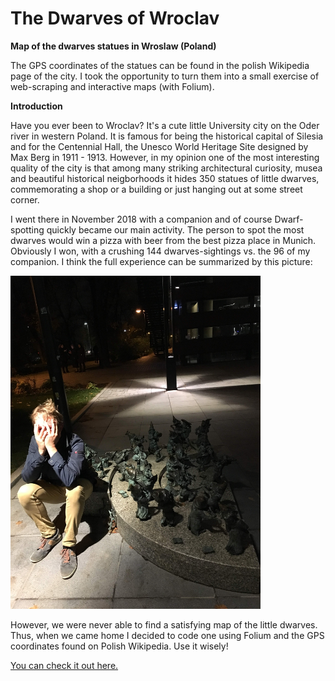 
# The Dwarves of Wroclav

__Map of the dwarves statues in Wroslaw (Poland)__

The GPS coordinates of the statues can be found in the polish Wikipedia page of 
the city. I took the opportunity to turn them into a small exercise of 
web-scraping and interactive maps (with Folium).

__Introduction__

Have you ever been to Wroclav? It's a cute little University city on the Oder river in western Poland. It is famous for being the historical capital of Silesia and for the Centennial Hall, the Unesco World Heritage Site designed by Max Berg in 1911 - 1913. However, in my opinion one of the most interesting quality of the city is that among many striking architectural curiosity, musea and beautiful historical neigborhoods it hides 350 statues of little dwarves, commemorating a shop or a building or just hanging out at some street corner. 

I went there in November 2018 with a companion and of course Dwarf-spotting quickly became our main activity. The person to spot the most dwarves would win a pizza with beer from the best pizza place in Munich. Obviously I won, with a crushing 144 dwarves-sightings vs. the 96 of my companion. I think the full experience can be summarized by this picture:

<img src="IMG_4298.JPG" alt="Drawing" width="400"/>


However, we were never able to find a satisfying map of the little dwarves. Thus, when we came home I decided to code one using Folium and the GPS coordinates found on Polish Wikipedia. Use it wisely!

[You can check it out here.](wroslav.html)
